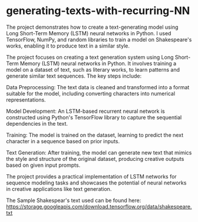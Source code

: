 # generating-texts-with-recurring-NN

The project demonstrates how to create a text-generating model using Long Short-Term Memory (LSTM) neural networks in Python. I used TensorFlow, NumPy, and random libraries to train a model on Shakespeare's works, enabling it to produce text in a similar style. 

The project focuses on creating a text generation system using Long Short-Term Memory (LSTM) neural networks in Python. It involves training a model on a dataset of text, such as literary works, to learn patterns and generate similar text sequences. The key steps include:

Data Preprocessing: The text data is cleaned and transformed into a format suitable for the model, including converting characters into numerical representations.

Model Development: An LSTM-based recurrent neural network is constructed using Python's TensorFlow library to capture the sequential dependencies in the text.

Training: The model is trained on the dataset, learning to predict the next character in a sequence based on prior inputs.

Text Generation: After training, the model can generate new text that mimics the style and structure of the original dataset, producing creative outputs based on given input prompts.

The project provides a practical implementation of LSTM networks for sequence modeling tasks and showcases the potential of neural networks in creative applications like text generation.

The Sample Shakespear's text used can be found here: https://storage.googleapis.com/download.tensorflow.org/data/shakespeare.txt
